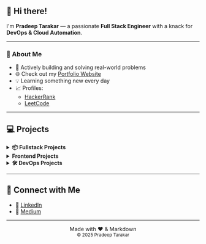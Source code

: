 ## 👋 Hi there!

I'm **Pradeep Tarakar** — a passionate **Full Stack Engineer** with a knack for **DevOps & Cloud Automation**.

---

### 🚀 About Me

- 🔭 Actively building and solving real-world problems
- 🌐 Check out my [Portfolio Website](https://pradeept.netlify.app/)
- 💡 Learning something new every day
- 📈 Profiles:
  - [HackerRank](https://www.hackerrank.com/profile/pradeep_tarakar)
  - [LeetCode](https://leetcode.com/u/Pradeept17/)

---

## 💻 Projects

<details>
  <summary><strong>📦 Fullstack Projects</strong></summary>

| Project | Description / Tech Stack |
|--------|---------------------------|
| [Featherlogs](https://github.com/pradeept/Featherlogs) | Blog application - Next.js, TS, Mongoose, NextAuth 
| [Edditor - Text Editor](https://github.com/pradeept/Edditor) | Rich Text Editor using Quill.js & Google Drive |
| [Todo-MERN](https://github.com/pradeept/Todo-MERN) | JWT Auth, AES Encryption, SHA3, CryptoJS |
| [ChaterzZz](https://github.com/pradeept/ChaterzZz) | Real-time chat app |
| [Multi-Vendor Infographic App](https://github.com/pradeept/Blog-Site) | Infographic builder with vendor support |
| [Blog Site](https://github.com/pradeept/Multi-Vendor-Infographic-App) | Express.js and EJS application to compose blogs|
| [Nodejs CLI](https://github.com/pradeept/Provisioner-CLI-APP) | CLI app for provisioning docker containers in a remote server |

</details>

<details>
  <summary><strong>Frontend Projects</strong></summary>

| Project | Description / Tech Stack |
|--------|---------------------------|
| [Travel Website - JadOO](https://github.com/pradeept/Travel-website) | An elegant and futuristic landing page for a travel website. Built using Next.js, Tailwindcss and motion.
| [Loan Calculator & Exchange Rates](https://github.com/pradeept/Loan-Calculator) | Currency & loan calculators |
| [Trello Clone](https://github.com/pradeept/Trello-clone) | Drag-and-drop task manager |
| [Expense Manager](https://github.com/pradeept/Expense-Manager) | Expense tracking app |
| [Book Keeping App](https://github.com/pradeept/Favourite-Books-App) | JSON Server + React |
| [Scraping Tool](https://github.com/pradeept/Scraping-Tool) | Uses Google Search API |
| [Movies & Songs](https://github.com/pradeept/Movies-and-Songs-List-Redux) | Redux for state management |
| [React Components (Scratch)](https://github.com/pradeept/Comps) | Custom-built reusable components |
| [Portfolio](https://github.com/pradeept/Portfolio-React) | My personal site |

</details>

<details>
  <summary><strong>🛠️ DevOps Projects</strong></summary>

| Project | Description / Tech Stack |
|--------|---------------------------|
| [Nextcloud](https://github.com/pradeept/Nextcloud) | Self-hosted cloud storage |
| [Infisical](https://github.com/pradeept/Infisical) | Secrets management |
| [DockerFiles](https://github.com/pradeept/Docker-Files) | Docker images and containers |
| [NGINX Configs](https://github.com/pradeept/NGINX-Configurations) | Server configs |
| [Ansible Auto Updates](https://github.com/pradeept/Automate-Updates-Ansible) | Security patch automation |
| [MERN App Deployment](https://github.com/pradeept/Deploy-MERN-App) | CI/CD pipelines |
| [Nginx Manifests](https://github.com/pradeept/NGINX-Deployment-Manifests) | K8s deployment configs |

</details>

---

## 🤝 Connect with Me

- 💼 [LinkedIn](https://www.linkedin.com/in/pradeep-tarakar/)
- 📝 [Medium](https://medium.com/@pradeep.tarakar17)

---

<p align="center">
  Made with ❤️ & Markdown <br/>
  <sub>© 2025 Pradeep Tarakar</sub>
</p>
